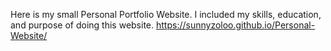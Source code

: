 Here is my small Personal Portfolio Website. I included my skills, education, and purpose of doing this website.
https://sunnyzoloo.github.io/Personal-Website/
